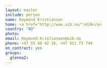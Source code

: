 ```yaml
---
layout: master
include: person
name: Raymond Kristiansen
home: <a href="http://www.uib.no/">UiB</a>
country: "NO"
photo:
email: Raymond.Kristiansen@uib.no
phone: +47 55 58 42 16, +47 911 73 749
on_contract: yes
groups:
  glenna2:
---
```

